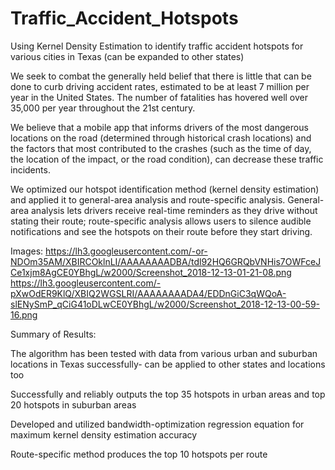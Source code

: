 # Traffic_Accident_Hotspots
Using Kernel Density Estimation to identify traffic accident hotspots for various cities in Texas (can be expanded to other states)

We seek to combat the generally held belief that there is little that can be done to curb driving accident rates, estimated to be at least 7 million per year in the United States. The number of fatalities has hovered well over 35,000 per year throughout the 21st century. 

We believe that a mobile app that informs drivers of the most dangerous locations on the road (determined through historical crash locations) and the factors that most contributed to the crashes (such as the time of day, the location of the impact, or the road condition), can decrease these traffic incidents. 

We optimized our hotspot identification method (kernel density estimation) and applied it to general-area analysis and route-specific analysis. General-area analysis lets drivers receive real-time reminders as they drive without stating their route; route-specific analysis allows users to silence audible notifications and see the hotspots on their route before they start driving. 

Images:
https://lh3.googleusercontent.com/-or-NDOm35AM/XBIRCOklnLI/AAAAAAAADBA/tdl92HQ6GRQbVNHis7OWFceJCe1xjm8AgCE0YBhgL/w2000/Screenshot_2018-12-13-01-21-08.png
https://lh3.googleusercontent.com/-pXwOdER9KlQ/XBIQ2WGSLRI/AAAAAAAADA4/EDDnGiC3qWQoA-slENySmP_qCiG41oDLwCE0YBhgL/w2000/Screenshot_2018-12-13-00-59-16.png

Summary of Results:

The algorithm has been tested with data from various urban and suburban locations in Texas successfully- can be applied to other states and locations too

Successfully and reliably outputs the top 35 hotspots in urban areas and top 20 hotspots in suburban areas

Developed and utilized bandwidth-optimization regression equation for maximum kernel density estimation accuracy

Route-specific method produces the top 10 hotspots per route
